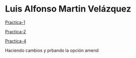 # Luis Alfonso Martin Velázquez

[Practica-1](./Practica-1.md)

[Practica-2](./Practica-2.md)

[Practica-4](https://github.com/Wicho115/Sistemas-Op-Practica4)

Haciendo cambios y prbando la opción amend